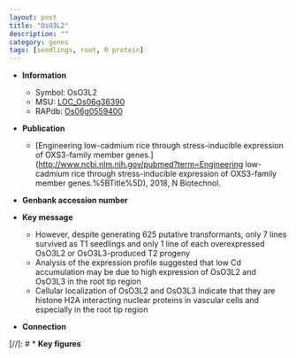 ```yaml
---
layout: post
title: "OsO3L2"
description: ""
category: genes
tags: [seedlings, root, R protein]
---
```


* **Information**  
    + Symbol: OsO3L2  
    + MSU: [LOC_Os06g36390](http://rice.plantbiology.msu.edu/cgi-bin/ORF_infopage.cgi?orf=LOC_Os06g36390)  
    + RAPdb: [Os06g0559400](http://rapdb.dna.affrc.go.jp/viewer/gbrowse_details/irgsp1?name=Os06g0559400)  

* **Publication**  
    + [Engineering low-cadmium rice through stress-inducible expression of OXS3-family member genes.](http://www.ncbi.nlm.nih.gov/pubmed?term=Engineering low-cadmium rice through stress-inducible expression of OXS3-family member genes.%5BTitle%5D), 2018, N Biotechnol.

* **Genbank accession number**  

* **Key message**  
    + However, despite generating 625 putative transformants, only 7 lines survived as T1 seedlings and only 1 line of each overexpressed OsO3L2 or OsO3L3-produced T2 progeny
    + Analysis of the expression profile suggested that low Cd accumulation may be due to high expression of OsO3L2 and OsO3L3 in the root tip region
    + Cellular localization of OsO3L2 and OsO3L3 indicate that they are histone H2A interacting nuclear proteins in vascular cells and especially in the root tip region

* **Connection**  

[//]: # * **Key figures**  


